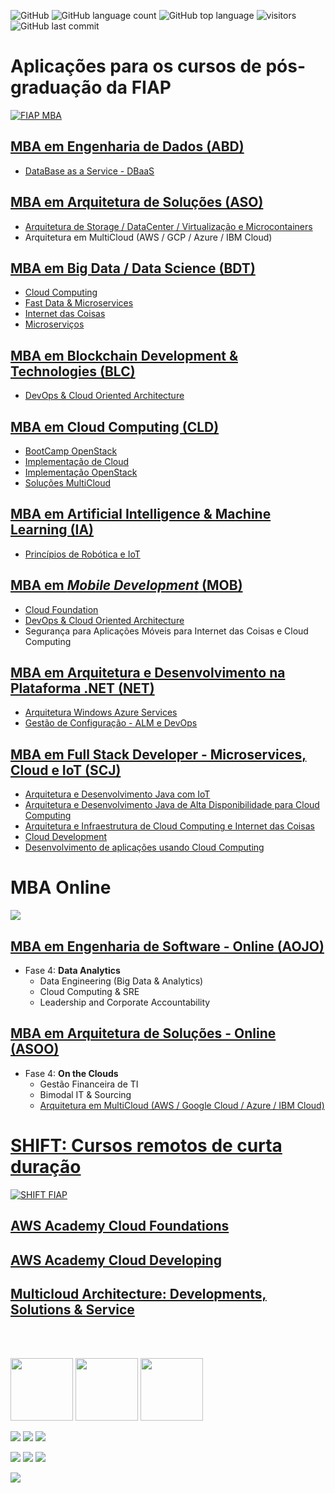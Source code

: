![GitHub](https://img.shields.io/github/license/josecastillolema/fiap)
![GitHub language count](https://img.shields.io/github/languages/count/josecastillolema/fiap)
![GitHub top language](https://img.shields.io/github/languages/top/josecastillolema/fiap)
![visitors](https://visitor-badge.laobi.icu/badge?page_id=josecastillolema.fiap&title=hits)
![GitHub last commit](https://img.shields.io/github/last-commit/josecastillolema/josecastillolema.github.io)


# Aplicações para os cursos de pós-graduação da FIAP

[![FIAP MBA](https://raw.githubusercontent.com/josecastillolema/fiap/master/img/mba.png)](https://www.fiap.com.br/mba/)


## [MBA em Engenharia de Dados (ABD)](https://github.com/josecastillolema/fiap/blob/master/abd/README.md)
- [DataBase as a Service - DBaaS](https://github.com/josecastillolema/fiap/blob/master/abd/dbaas/README.md)

## [MBA em Arquitetura de Soluções (ASO)](https://github.com/josecastillolema/fiap/blob/master/aso/README.md)
- [Arquitetura de Storage / DataCenter / Virtualização e Microcontainers](https://github.com/josecastillolema/fiap/blob/master/aso/microservices/README.md)
- Arquitetura em MultiCloud (AWS / GCP / Azure / IBM Cloud)

## [MBA em Big Data / Data Science (BDT)](https://github.com/josecastillolema/fiap/tree/master/bdt)
- [Cloud Computing](https://github.com/josecastillolema/fiap/blob/master/bdt/cloud/README.md)
- [Fast Data & Microservices](https://github.com/josecastillolema/fiap/blob/master/bdt/microservices/README.md)
- [Internet das Coisas](https://github.com/josecastillolema/fiap/tree/master/bdt/iot)
- [Microserviços](https://github.com/josecastillolema/fiap/blob/master/bdt/microservices/README.md)

## [MBA em Blockchain Development & Technologies (BLC)](https://github.com/josecastillolema/fiap/tree/master/blc)
- [DevOps & Cloud Oriented Architecture](https://github.com/josecastillolema/fiap/tree/master/blc/devops)

## [MBA em Cloud Computing (CLD)](https://github.com/josecastillolema/fiap/tree/master/cld)
- [BootCamp OpenStack](https://github.com/josecastillolema/fiap/tree/master/cld/openstack)
- [Implementação de Cloud](https://github.com/josecastillolema/fiap/tree/master/cld/openstack)
- [Implementação OpenStack](https://github.com/josecastillolema/fiap/tree/master/cld/openstack)
- [Soluções MultiCloud](https://github.com/josecastillolema/fiap/tree/master/cld/multicloud)

## [MBA em Artificial Intelligence & Machine Learning (IA)](https://github.com/josecastillolema/fiap/tree/master/ia)
- [Princípios de Robótica e IoT](https://github.com/josecastillolema/fiap/tree/master/ia/iot)

## [MBA em *Mobile Development* (MOB)](https://github.com/josecastillolema/fiap/tree/master/mob)
- [Cloud Foundation](https://github.com/josecastillolema/fiap/tree/master/mob/cloud)
- [DevOps & Cloud Oriented Architecture](https://github.com/josecastillolema/fiap/tree/master/mob/devops)
- Segurança para Aplicações Móveis para Internet das Coisas e Cloud Computing

## [MBA em Arquitetura e Desenvolvimento na Plataforma .NET (NET)](https://github.com/josecastillolema/fiap/tree/master/net)
- [Arquitetura Windows Azure Services](https://github.com/josecastillolema/fiap/tree/master/net/azure)
- [Gestão de Configuração - ALM e DevOps](https://github.com/josecastillolema/fiap/tree/master/net/devops)

## [MBA em Full Stack Developer - Microservices, Cloud e IoT (SCJ)](https://github.com/josecastillolema/fiap/tree/master/scj)
- [Arquitetura e Desenvolvimento Java com IoT](https://github.com/josecastillolema/fiap/tree/master/scj/java)
- [Arquitetura e Desenvolvimento Java de Alta Disponibilidade para Cloud Computing](https://github.com/josecastillolema/fiap/tree/master/scj/java)
- [Arquitetura e Infraestrutura de Cloud Computing e Internet das Coisas](https://github.com/josecastillolema/fiap/tree/master/scj/cloud)
- [Cloud Development](https://github.com/josecastillolema/fiap/tree/master/scj/cloud)
- [Desenvolvimento de aplicações usando Cloud Computing](https://github.com/josecastillolema/fiap/tree/master/scj/cloud)

# MBA Online

[![](https://raw.githubusercontent.com/josecastillolema/fiap/master/img/mba-on.png)](https://www.fiap.com.br/online/mba/)


## [MBA em Engenharia de Software - Online (AOJO)](https://github.com/josecastillolema/fiap/blob/master/aojo/README.md)
- Fase 4: **Data Analytics**
    - Data Engineering (Big Data & Analytics)
    - Cloud Computing & SRE 
    - Leadership and Corporate Accountability

## [MBA em Arquitetura de Soluções - Online (ASOO)](https://github.com/josecastillolema/fiap/blob/master/asoo/README.md)
- Fase 4: **On the Clouds**
    - Gestão Financeira de TI
    - Bimodal IT & Sourcing
    - [Arquitetura em MultiCloud (AWS / Google Cloud / Azure / IBM Cloud)](https://github.com/josecastillolema/fiap/blob/master/asoo/multicloud/README.md)

# [SHIFT: Cursos remotos de curta duração](https://github.com/josecastillolema/fiap/blob/master/shift/README.md)

[![SHIFT FIAP](https://raw.githubusercontent.com/josecastillolema/fiap/master/img/shift.png)](https://www.fiap.com.br/shift)

## [AWS Academy Cloud Foundations](https://github.com/josecastillolema/fiap/blob/master/shift/aws-foundations/README.md)

## [AWS Academy Cloud Developing](https://github.com/josecastillolema/fiap/blob/master/shift/aws-dev/README.md)

## [Multicloud Architecture: Developments, Solutions & Service](https://github.com/josecastillolema/fiap/blob/master/shift/multicloud/README.md)

<br><br>

<p float="left">
  <img src="https://raw.githubusercontent.com/josecastillolema/fiap/master/img/aws-academy-2.png" width="100" />
  <img src="https://raw.githubusercontent.com/josecastillolema/fiap/master/img/aws_educate.jpg" width="100" /> 
  <img src="https://raw.githubusercontent.com/josecastillolema/fiap/master/img/aws_community_builder.png" width="100" />
</p>

[![](https://raw.githubusercontent.com/josecastillolema/fiap/master/img/aws-academy-2.png)](https://josecastillolema.github.io/aws-academy/)
[![](https://raw.githubusercontent.com/josecastillolema/fiap/master/img/aws_educate.jpg)](https://josecastillolema.github.io/aws-educate/)
[![](https://raw.githubusercontent.com/josecastillolema/fiap/master/img/aws_community_builder.png)](https://josecastillolema.github.io/aws-community-builder/)

[![](https://raw.githubusercontent.com/josecastillolema/fiap/master/img/hcai.png)](https://josecastillolema.github.io/haina/)
[![](https://raw.githubusercontent.com/josecastillolema/fiap/master/img/rh_academy.png)](https://josecastillolema.github.io/redhat-academy/)
[![](https://raw.githubusercontent.com/josecastillolema/fiap/master/img/mct.png)](https://josecastillolema.github.io/mct/)

![](https://raw.githubusercontent.com/josecastillolema/fiap/master/img/signature.png)
